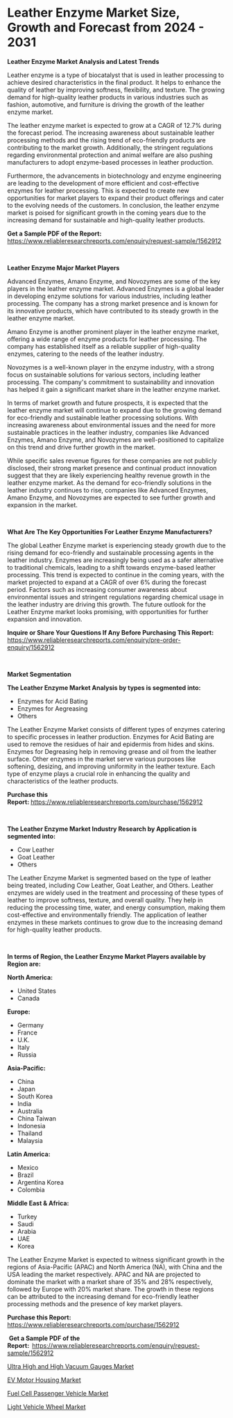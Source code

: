 <p><h1>Leather Enzyme Market Size, Growth and Forecast from 2024 - 2031</h1></p><p><strong>Leather Enzyme Market Analysis and Latest Trends</strong></p>
<p><p>Leather enzyme is a type of biocatalyst that is used in leather processing to achieve desired characteristics in the final product. It helps to enhance the quality of leather by improving softness, flexibility, and texture. The growing demand for high-quality leather products in various industries such as fashion, automotive, and furniture is driving the growth of the leather enzyme market.</p><p>The leather enzyme market is expected to grow at a CAGR of 12.7% during the forecast period. The increasing awareness about sustainable leather processing methods and the rising trend of eco-friendly products are contributing to the market growth. Additionally, the stringent regulations regarding environmental protection and animal welfare are also pushing manufacturers to adopt enzyme-based processes in leather production.</p><p>Furthermore, the advancements in biotechnology and enzyme engineering are leading to the development of more efficient and cost-effective enzymes for leather processing. This is expected to create new opportunities for market players to expand their product offerings and cater to the evolving needs of the customers. In conclusion, the leather enzyme market is poised for significant growth in the coming years due to the increasing demand for sustainable and high-quality leather products.</p></p>
<p><strong>Get a Sample PDF of the Report:&nbsp;</strong> <a href="https://www.reliableresearchreports.com/enquiry/request-sample/1562912">https://www.reliableresearchreports.com/enquiry/request-sample/1562912</a></p>
<p>&nbsp;</p>
<p><strong>Leather Enzyme Major Market Players</strong></p>
<p><p>Advanced Enzymes, Amano Enzyme, and Novozymes are some of the key players in the leather enzyme market. Advanced Enzymes is a global leader in developing enzyme solutions for various industries, including leather processing. The company has a strong market presence and is known for its innovative products, which have contributed to its steady growth in the leather enzyme market.</p><p>Amano Enzyme is another prominent player in the leather enzyme market, offering a wide range of enzyme products for leather processing. The company has established itself as a reliable supplier of high-quality enzymes, catering to the needs of the leather industry.</p><p>Novozymes is a well-known player in the enzyme industry, with a strong focus on sustainable solutions for various sectors, including leather processing. The company's commitment to sustainability and innovation has helped it gain a significant market share in the leather enzyme market.</p><p>In terms of market growth and future prospects, it is expected that the leather enzyme market will continue to expand due to the growing demand for eco-friendly and sustainable leather processing solutions. With increasing awareness about environmental issues and the need for more sustainable practices in the leather industry, companies like Advanced Enzymes, Amano Enzyme, and Novozymes are well-positioned to capitalize on this trend and drive further growth in the market.</p><p>While specific sales revenue figures for these companies are not publicly disclosed, their strong market presence and continual product innovation suggest that they are likely experiencing healthy revenue growth in the leather enzyme market. As the demand for eco-friendly solutions in the leather industry continues to rise, companies like Advanced Enzymes, Amano Enzyme, and Novozymes are expected to see further growth and expansion in the market.</p></p>
<p>&nbsp;</p>
<p><strong>What Are The Key Opportunities For Leather Enzyme Manufacturers?</strong></p>
<p><p>The global Leather Enzyme market is experiencing steady growth due to the rising demand for eco-friendly and sustainable processing agents in the leather industry. Enzymes are increasingly being used as a safer alternative to traditional chemicals, leading to a shift towards enzyme-based leather processing. This trend is expected to continue in the coming years, with the market projected to expand at a CAGR of over 6% during the forecast period. Factors such as increasing consumer awareness about environmental issues and stringent regulations regarding chemical usage in the leather industry are driving this growth. The future outlook for the Leather Enzyme market looks promising, with opportunities for further expansion and innovation.</p></p>
<p><strong>Inquire or Share Your Questions If Any Before Purchasing This Report:</strong> <a href="https://www.reliableresearchreports.com/enquiry/pre-order-enquiry/1562912">https://www.reliableresearchreports.com/enquiry/pre-order-enquiry/1562912</a></p>
<p>&nbsp;</p>
<p><strong>Market Segmentation</strong></p>
<p><strong>The Leather Enzyme Market Analysis by types is segmented into:</strong></p>
<p><ul><li>Enzymes for Acid Bating</li><li>Enzymes for Aegreasing</li><li>Others</li></ul></p>
<p><p>The Leather Enzyme Market consists of different types of enzymes catering to specific processes in leather production. Enzymes for Acid Bating are used to remove the residues of hair and epidermis from hides and skins. Enzymes for Degreasing help in removing grease and oil from the leather surface. Other enzymes in the market serve various purposes like softening, desizing, and improving uniformity in the leather texture. Each type of enzyme plays a crucial role in enhancing the quality and characteristics of the leather products.</p></p>
<p><strong>Purchase this Report:&nbsp;</strong><a href="https://www.reliableresearchreports.com/purchase/1562912">https://www.reliableresearchreports.com/purchase/1562912</a></p>
<p>&nbsp;</p>
<p><strong>The Leather Enzyme Market Industry Research by Application is segmented into:</strong></p>
<p><ul><li>Cow Leather</li><li>Goat Leather</li><li>Others</li></ul></p>
<p><p>The Leather Enzyme Market is segmented based on the type of leather being treated, including Cow Leather, Goat Leather, and Others. Leather enzymes are widely used in the treatment and processing of these types of leather to improve softness, texture, and overall quality. They help in reducing the processing time, water, and energy consumption, making them cost-effective and environmentally friendly. The application of leather enzymes in these markets continues to grow due to the increasing demand for high-quality leather products.</p></p>
<p>&nbsp;</p>
<p><strong>In terms of Region, the Leather Enzyme Market Players available by Region are:</strong></p>
<p>
    <p> <strong> North America: </strong>
        <ul>
            <li>United States</li>
            <li>Canada</li>
        </ul>
        </p> 
    <p> <strong> Europe: </strong>
        <ul>
            <li>Germany</li>
            <li>France</li>
            <li>U.K.</li>
            <li>Italy</li>
            <li>Russia</li>
        </ul>
        </p> 
    <p> <strong> Asia-Pacific: </strong>
        <ul>
            <li>China</li>
            <li>Japan</li>
            <li>South Korea</li>
            <li>India</li>
            <li>Australia</li>
            <li>China Taiwan</li>
            <li>Indonesia</li>
            <li>Thailand</li>
            <li>Malaysia</li>
        </ul>
        </p> 
    <p> <strong> Latin America: </strong>
        <ul>
            <li>Mexico</li>
            <li>Brazil</li>
            <li>Argentina Korea</li>
            <li>Colombia</li>
        </ul>
        </p> 
    <p> <strong> Middle East & Africa: </strong>
        <ul>
            <li>Turkey</li>
            <li>Saudi</li>
            <li>Arabia</li>
            <li>UAE</li>
            <li>Korea</li>
        </ul>
    </p>
    </p>
<p><p>The Leather Enzyme Market is expected to witness significant growth in the regions of Asia-Pacific (APAC) and North America (NA), with China and the USA leading the market respectively. APAC and NA are projected to dominate the market with a market share of 35% and 28% respectively, followed by Europe with 20% market share. The growth in these regions can be attributed to the increasing demand for eco-friendly leather processing methods and the presence of key market players.</p></p>
<p><strong>Purchase this Report: </strong><a href="https://www.reliableresearchreports.com/purchase/1562912">https://www.reliableresearchreports.com/purchase/1562912</a></p>
<p>&nbsp;<strong>Get a Sample PDF of the Report:&nbsp;&nbsp;</strong><a href="https://www.reliableresearchreports.com/enquiry/request-sample/1562912">https://www.reliableresearchreports.com/enquiry/request-sample/1562912</a></p>
<p><strong></strong></p>
<p><p><a href="https://view.publitas.com/reportprime-1/ultra-high-and-high-vacuum-gauges-market-centers-on-aspects-such-as-market-growth-market-share-market-opportunity-and-projected-forecasts-spanning-from-2023-to-2030/">Ultra High and High Vacuum Gauges Market</a></p><p><a href="https://view.publitas.com/reportprime-1/ev-motor-housing-market-offers-provide-insightful-data-for-the-time-period-from-2023-to-2030-and-also-provide-analysis-based-on-application-type-and-region/">EV Motor Housing Market</a></p><p><a href="https://view.publitas.com/reportprime-1/fuel-cell-passenger-vehicle-market-size-focuses-on-market-dynamics-in-depth-analysis-and-future-projections-of-its-market-forecasted-for-period-from-2023-to-2030/">Fuel Cell Passenger Vehicle Market</a></p><p><a href="https://funky-papaya-cf4.notion.site/Light-Vehicle-Wheel-Market-Size-2024-2031-Global-Industrial-Analysis-Key-Geographical-Regions-Ma-5491c085121c4cc5ba6c7eae7b1e79e3">Light Vehicle Wheel Market</a></p></p>